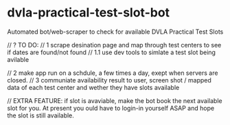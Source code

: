 # dvla-practical-test-slot-bot
Automated bot/web-scraper to check for available DVLA Practical Test Slots


// ? TO DO:
// 1 scrape desination page and map through test centers to see if dates are found/not found
// 1.1 use dev tools to simlate a test slot being avilable

// 2 make app run on a schdule, a few times a day, exept when servers are closed.
// 3 communiate availability result to user, screen shot / mapped data of each test center and wether they have slots available

// EXTRA FEATURE: if slot is avaviable, make the bot book the next available slot for you. At present you ould have to login-in yourself ASAP and hope the slot is still available. 
